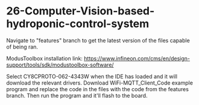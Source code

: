 # 26-Computer-Vision-based-hydroponic-control-system

Navigate to "features" branch to get the latest version of the files capable of being ran.

ModusToolbox installation link: https://www.infineon.com/cms/en/design-support/tools/sdk/modustoolbox-software/

Select CY8CPROTO-062-4343W when the IDE has loaded and it will download the relevant drivers. Download WiFi-MQTT_Client_Code example program and replace the code in the files with the code from the features branch. Then run the program and it'll flash to the board.
